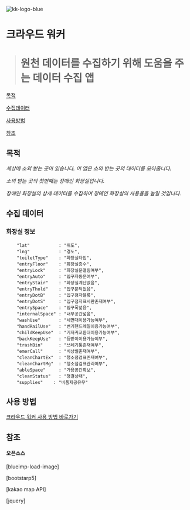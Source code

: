 ![kk-logo-blue](https://user-images.githubusercontent.com/36848509/190374076-9b27cbfc-5caa-4bbf-bb72-efc516d679dd.png)
# 크라우드 워커

># 원천 데이터를 수집하기 위해 도움을 주는 데이터 수집 앱

[목적](#목적)

[수집데이터](#수집-데이터)

[사용방법](#사용-방법)

[참조](#참조)


## 목적

*세상에 소외 받는 곳이 있습니다. 이 앱은 소외 받는 곳의 데이터를 모아줍니다.* 

*소외 받는 곳의 첫번째는 장애인 화장실입니다.*

*장애인 화장실의 상세 데이터를 수집하여 장애인 화장실의 사용율을 높일 것입니다.*

 
 
## 수집 데이터
 ### 화장실 정보 
``` 
    "lat"           : "위도",        
    "lng"           : "경도",         
    "toiletType"    : "화장실타입", 
    "entryFloor"    : "화장실층수",
    "entryLock"     : "화장실문열림여부",     
    "entryAuto"     : "입구자동문여부",   
    "entryStair"    : "화장실계단없음",   
    "entryThold"    : "입구문턱없음",      
    "entryDotB"     : "입구점자블록",    
    "entryDotS"     : "입구점자표시판존재여부",
    "entrySpace"    : "입구폭넒음",
    "internalSpace" : "내부공간넓음", 
    "washUse"       : "세면대이용가능여부",
    "handRailUse"   : "변기핸드레일이용가능여부",
    "childKeepUse"  : "기저귀교환대이용가능여부",
    "backKeepUse"   : "등받이이용가능여부",
    "trashBin"      : "쓰레기통존재여부",
    "emerCall"      : "비상벨존재여부",
    "cleanChartEx"  : "청소점검표존재여부",
    "cleanChartMg"  : "청소점검표관리여부",
    "ableSpace"     : "가용공간확보",
    "cleanStatus"   : "청결상태",  
    "supplies"    : "비품제공유무"
```

## 사용 방법
[크라우드 워커 사용 방법 바로가기](https://baithings.notion.site/cbd12aed8a5545b9a958590157f77a02)

## 참조 

#### 오픈소스 

[blueimp-load-image]

[bootstarp5]

[kakao map API]

[jquery]



